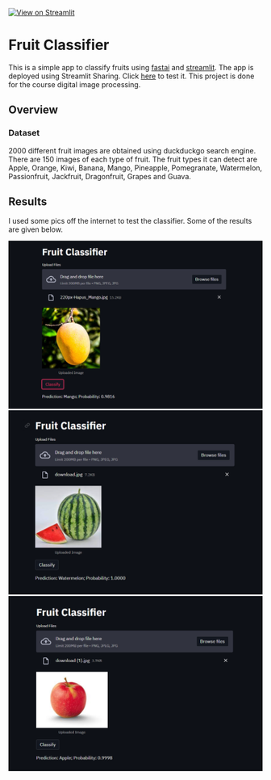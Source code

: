 [![View on Streamlit](https://img.shields.io/badge/Streamlit-View%20on%20Streamlit%20app-ff69b4?logo=streamlit)](https://share.streamlit.io/narasimhanavpl/fruit-detector/main/fruit_classifier.py)
# Fruit Classifier

This is a simple app to classify fruits using [fastai](https://docs.fast.ai/) and [streamlit](https://www.streamlit.io/). The app is deployed using Streamlit Sharing. Click [here](https://share.streamlit.io/narasimhanavpl/fruit-detector/main/fruit_classifier.py) to test it. This project is done for the course digital image processing.

## Overview
### Dataset
2000 different fruit images are obtained using duckduckgo search engine. There are 150 images of each type of fruit. The fruit types it can detect are Apple, Orange, Kiwi, Banana, Mango, Pineapple, Pomegranate, Watermelon, Passionfruit, Jackfruit, Dragonfruit, Grapes and Guava. 

## Results
I used some pics off the internet to test the classifier. Some of the results are given below. 

![image](images/result_1.png)
![image](images/result_2.png)
![image](images/result_3.png)

